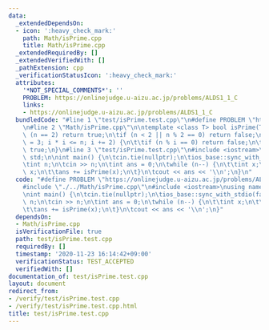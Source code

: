 ```yaml
---
data:
  _extendedDependsOn:
  - icon: ':heavy_check_mark:'
    path: Math/isPrime.cpp
    title: Math/isPrime.cpp
  _extendedRequiredBy: []
  _extendedVerifiedWith: []
  _pathExtension: cpp
  _verificationStatusIcon: ':heavy_check_mark:'
  attributes:
    '*NOT_SPECIAL_COMMENTS*': ''
    PROBLEM: https://onlinejudge.u-aizu.ac.jp/problems/ALDS1_1_C
    links:
    - https://onlinejudge.u-aizu.ac.jp/problems/ALDS1_1_C
  bundledCode: "#line 1 \"test/isPrime.test.cpp\"\n#define PROBLEM \"https://onlinejudge.u-aizu.ac.jp/problems/ALDS1_1_C\"\
    \n#line 2 \"Math/isPrime.cpp\"\n\ntemplate <class T> bool isPrime(T n) {\n\tif\
    \ (n == 2) return true;\n\tif (n < 2 || n % 2 == 0) return false;\n\tfor (T i\
    \ = 3; i * i <= n; i += 2) {\n\t\tif (n % i == 0) return false;\n\t}\n\treturn\
    \ true;\n}\n#line 3 \"test/isPrime.test.cpp\"\n#include <iostream>\nusing namespace\
    \ std;\n\nint main() {\n\tcin.tie(nullptr);\n\tios_base::sync_with_stdio(false);\n\
    \tint n;\n\tcin >> n;\n\tint ans = 0;\n\twhile (n--) {\n\t\tint x;\n\t\tcin >>\
    \ x;\n\t\tans += isPrime(x);\n\t}\n\tcout << ans << '\\n';\n}\n"
  code: "#define PROBLEM \"https://onlinejudge.u-aizu.ac.jp/problems/ALDS1_1_C\"\n\
    #include \"./../Math/isPrime.cpp\"\n#include <iostream>\nusing namespace std;\n\
    \nint main() {\n\tcin.tie(nullptr);\n\tios_base::sync_with_stdio(false);\n\tint\
    \ n;\n\tcin >> n;\n\tint ans = 0;\n\twhile (n--) {\n\t\tint x;\n\t\tcin >> x;\n\
    \t\tans += isPrime(x);\n\t}\n\tcout << ans << '\\n';\n}"
  dependsOn:
  - Math/isPrime.cpp
  isVerificationFile: true
  path: test/isPrime.test.cpp
  requiredBy: []
  timestamp: '2020-11-23 16:14:42+09:00'
  verificationStatus: TEST_ACCEPTED
  verifiedWith: []
documentation_of: test/isPrime.test.cpp
layout: document
redirect_from:
- /verify/test/isPrime.test.cpp
- /verify/test/isPrime.test.cpp.html
title: test/isPrime.test.cpp
---
```

